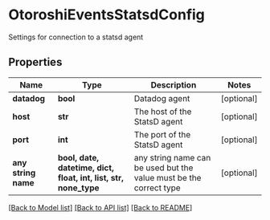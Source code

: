 # OtoroshiEventsStatsdConfig

Settings for connection to a statsd agent

## Properties
Name | Type | Description | Notes
------------ | ------------- | ------------- | -------------
**datadog** | **bool** | Datadog agent | [optional] 
**host** | **str** | The host of the StatsD agent | [optional] 
**port** | **int** | The port of the StatsD agent | [optional] 
**any string name** | **bool, date, datetime, dict, float, int, list, str, none_type** | any string name can be used but the value must be the correct type | [optional]

[[Back to Model list]](../README.md#documentation-for-models) [[Back to API list]](../README.md#documentation-for-api-endpoints) [[Back to README]](../README.md)


